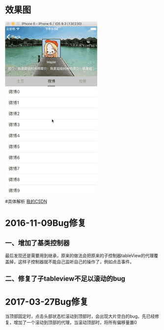 # 效果图
![image](https://github.com/maple1994/WeiboHomePage/blob/master/show.gif)

#具体解析
[我的CSDN](http://blog.csdn.net/Bloody_Leaves/article/details/52831823)

# 2016-11-09Bug修复

## 一、增加了基类控制器

最后发现还是需要用到继承，原来的做法会把原来的子控制器tableView的代理覆盖掉，这样子控制器就不能自己监听自己的操作了，例如点击事件。

## 二、修复了子tableview不足以滚动的bug

# 2017-03-27Bug修复

当顶部固定时，点击头部状态栏滚动到顶部时，会出现大片空白的bug。先已经修复，增加了一个滚动到顶部的代理，当滚动顶部时，将所有偏移量置0
